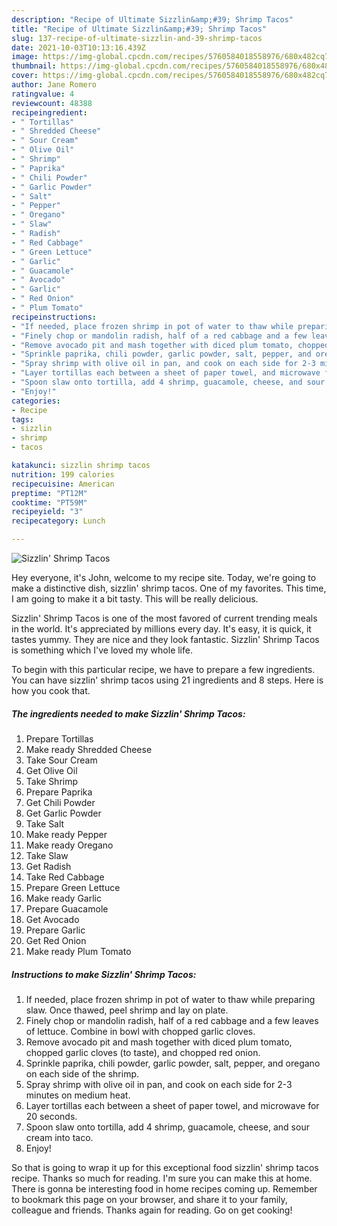 ```yaml
---
description: "Recipe of Ultimate Sizzlin&amp;#39; Shrimp Tacos"
title: "Recipe of Ultimate Sizzlin&amp;#39; Shrimp Tacos"
slug: 137-recipe-of-ultimate-sizzlin-and-39-shrimp-tacos
date: 2021-10-03T10:13:16.439Z
image: https://img-global.cpcdn.com/recipes/5760584018558976/680x482cq70/sizzlin-shrimp-tacos-recipe-main-photo.jpg
thumbnail: https://img-global.cpcdn.com/recipes/5760584018558976/680x482cq70/sizzlin-shrimp-tacos-recipe-main-photo.jpg
cover: https://img-global.cpcdn.com/recipes/5760584018558976/680x482cq70/sizzlin-shrimp-tacos-recipe-main-photo.jpg
author: Jane Romero
ratingvalue: 4
reviewcount: 48388
recipeingredient:
- " Tortillas"
- " Shredded Cheese"
- " Sour Cream"
- " Olive Oil"
- " Shrimp"
- " Paprika"
- " Chili Powder"
- " Garlic Powder"
- " Salt"
- " Pepper"
- " Oregano"
- " Slaw"
- " Radish"
- " Red Cabbage"
- " Green Lettuce"
- " Garlic"
- " Guacamole"
- " Avocado"
- " Garlic"
- " Red Onion"
- " Plum Tomato"
recipeinstructions:
- "If needed, place frozen shrimp in pot of water to thaw while preparing slaw. Once thawed, peel shrimp and lay on plate."
- "Finely chop or mandolin radish, half of a red cabbage and a few leaves of lettuce. Combine in bowl with chopped garlic cloves."
- "Remove avocado pit and mash together with diced plum tomato, chopped garlic cloves (to taste), and chopped red onion."
- "Sprinkle paprika, chili powder, garlic powder, salt, pepper, and oregano on each side of the shrimp."
- "Spray shrimp with olive oil in pan, and cook on each side for 2-3 minutes on medium heat."
- "Layer tortillas each between a sheet of paper towel, and microwave for 20 seconds."
- "Spoon slaw onto tortilla, add 4 shrimp, guacamole, cheese, and sour cream into taco."
- "Enjoy!"
categories:
- Recipe
tags:
- sizzlin
- shrimp
- tacos

katakunci: sizzlin shrimp tacos 
nutrition: 199 calories
recipecuisine: American
preptime: "PT12M"
cooktime: "PT59M"
recipeyield: "3"
recipecategory: Lunch

---
```



![Sizzlin&#39; Shrimp Tacos](https://img-global.cpcdn.com/recipes/5760584018558976/680x482cq70/sizzlin-shrimp-tacos-recipe-main-photo.jpg)

Hey everyone, it's John, welcome to my recipe site. Today, we're going to make a distinctive dish, sizzlin&#39; shrimp tacos. One of my favorites. This time, I am going to make it a bit tasty. This will be really delicious.

Sizzlin&#39; Shrimp Tacos is one of the most favored of current trending meals in the world. It's appreciated by millions every day. It's easy, it is quick, it tastes yummy. They are nice and they look fantastic. Sizzlin&#39; Shrimp Tacos is something which I've loved my whole life.




To begin with this particular recipe, we have to prepare a few ingredients. You can have sizzlin&#39; shrimp tacos using 21 ingredients and 8 steps. Here is how you cook that.

<!--inarticleads1-->

##### The ingredients needed to make Sizzlin&#39; Shrimp Tacos:

1. Prepare  Tortillas
1. Make ready  Shredded Cheese
1. Take  Sour Cream
1. Get  Olive Oil
1. Take  Shrimp
1. Prepare  Paprika
1. Get  Chili Powder
1. Get  Garlic Powder
1. Take  Salt
1. Make ready  Pepper
1. Make ready  Oregano
1. Take  Slaw
1. Get  Radish
1. Take  Red Cabbage
1. Prepare  Green Lettuce
1. Make ready  Garlic
1. Prepare  Guacamole
1. Get  Avocado
1. Prepare  Garlic
1. Get  Red Onion
1. Make ready  Plum Tomato




<!--inarticleads2-->

##### Instructions to make Sizzlin&#39; Shrimp Tacos:

1. If needed, place frozen shrimp in pot of water to thaw while preparing slaw. Once thawed, peel shrimp and lay on plate.
1. Finely chop or mandolin radish, half of a red cabbage and a few leaves of lettuce. Combine in bowl with chopped garlic cloves.
1. Remove avocado pit and mash together with diced plum tomato, chopped garlic cloves (to taste), and chopped red onion.
1. Sprinkle paprika, chili powder, garlic powder, salt, pepper, and oregano on each side of the shrimp.
1. Spray shrimp with olive oil in pan, and cook on each side for 2-3 minutes on medium heat.
1. Layer tortillas each between a sheet of paper towel, and microwave for 20 seconds.
1. Spoon slaw onto tortilla, add 4 shrimp, guacamole, cheese, and sour cream into taco.
1. Enjoy!




So that is going to wrap it up for this exceptional food sizzlin&#39; shrimp tacos recipe. Thanks so much for reading. I'm sure you can make this at home. There is gonna be interesting food in home recipes coming up. Remember to bookmark this page on your browser, and share it to your family, colleague and friends. Thanks again for reading. Go on get cooking!
